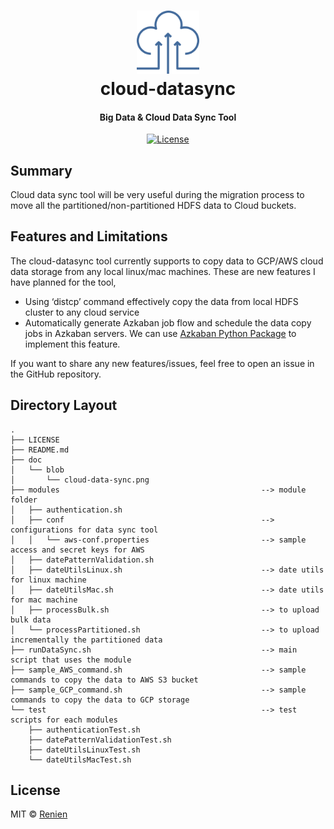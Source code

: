 <h1 align="center">
<img src="https://raw.githubusercontent.com/Renien/cloud-datasync/master/doc/blob/cloud-data-sync.png" alt="article" width="20%" height="20%">
    <br>
        cloud-datasync
    <br>
  <h4 align="center">Big Data & Cloud Data Sync Tool</h4>
</h1>

<p align="center">
  <a href="https://github.com/Renien/cloud-datasync/blob/master/LICENSE">
    <img src="https://img.shields.io/npm/l/express.svg?maxAge=2592000&style=flat-square"
         alt="License">
  </a>
</p>

## Summary

Cloud data sync tool will be very useful during the migration process to move all the partitioned/non-partitioned HDFS data to Cloud buckets. 

## Features and Limitations

The cloud-datasync tool currently supports to copy data to GCP/AWS cloud data storage from any local linux/mac machines. These are new features I have planned for the tool,
-	Using ‘distcp’ command effectively copy the data from local HDFS cluster to any cloud service 
-	Automatically generate Azkaban job flow and schedule the data copy jobs in Azkaban servers. We can use [Azkaban Python Package](https://pypi.python.org/pypi/azkaban/0.6.43) to implement this feature.

If you want to share any new features/issues, feel free to open an issue in the GitHub repository.

## Directory Layout

```
.
├── LICENSE
├── README.md
├── doc
│   └── blob
│       └── cloud-data-sync.png
├── modules                                             --> module folder
│   ├── authentication.sh
│   ├── conf                                            --> configurations for data sync tool
│   │   └── aws-conf.properties                         --> sample access and secret keys for AWS 
│   ├── datePatternValidation.sh
│   ├── dateUtilsLinux.sh                               --> date utils for linux machine 
│   ├── dateUtilsMac.sh                                 --> date utils for mac machine 
│   ├── processBulk.sh                                  --> to upload bulk data
│   └── processPartitioned.sh                           --> to upload incrementally the partitioned data
├── runDataSync.sh                                      --> main script that uses the module
├── sample_AWS_command.sh                               --> sample commands to copy the data to AWS S3 bucket 
├── sample_GCP_command.sh                               --> sample commands to copy the data to GCP storage 
└── test                                                --> test scripts for each modules 
    ├── authenticationTest.sh
    ├── datePatternValidationTest.sh
    ├── dateUtilsLinuxTest.sh
    └── dateUtilsMacTest.sh
```

## License
MIT © [Renien](https://twitter.com/RenienJoseph)